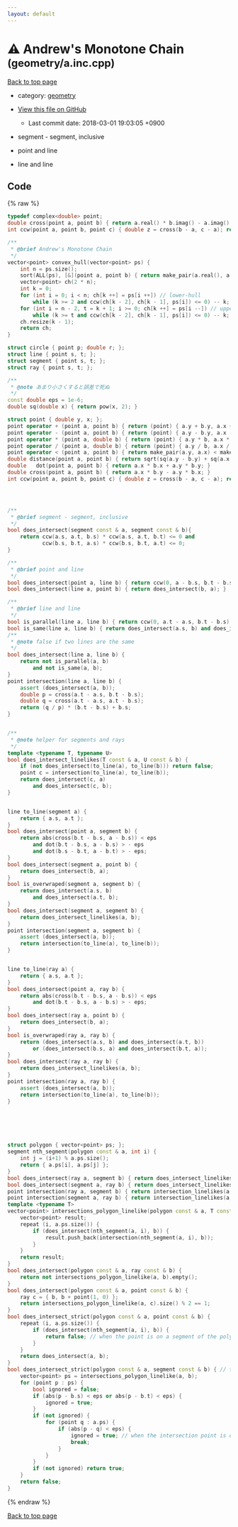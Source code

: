 ```yaml
---
layout: default
---
```


<!-- mathjax config similar to math.stackexchange -->
<script type="text/javascript" async
  src="https://cdnjs.cloudflare.com/ajax/libs/mathjax/2.7.5/MathJax.js?config=TeX-MML-AM_CHTML">
</script>
<script type="text/x-mathjax-config">
  MathJax.Hub.Config({
    TeX: { equationNumbers: { autoNumber: "AMS" }},
    tex2jax: {
      inlineMath: [ ['$','$'] ],
      processEscapes: true
    },
    "HTML-CSS": { matchFontHeight: false },
    displayAlign: "left",
    displayIndent: "2em"
  });
</script>

<script type="text/javascript" src="https://cdnjs.cloudflare.com/ajax/libs/jquery/3.4.1/jquery.min.js"></script>
<script src="https://cdn.jsdelivr.net/npm/jquery-balloon-js@1.1.2/jquery.balloon.min.js" integrity="sha256-ZEYs9VrgAeNuPvs15E39OsyOJaIkXEEt10fzxJ20+2I=" crossorigin="anonymous"></script>
<script type="text/javascript" src="../../assets/js/copy-button.js"></script>
<link rel="stylesheet" href="../../assets/css/copy-button.css" />


# :warning: Andrew's Monotone Chain <small>(geometry/a.inc.cpp)</small>

<a href="../../index.html">Back to top page</a>

* category: <a href="../../index.html#ed7daeb157cd9b31e53896ad3c771a26">geometry</a>
* <a href="{{ site.github.repository_url }}/blob/master/geometry/a.inc.cpp">View this file on GitHub</a>
    - Last commit date: 2018-03-01 19:03:05 +0900


* segment - segment, inclusive
* point and line
* line and line


## Code

{% raw %}
```cpp
typedef complex<double> point;
double cross(point a, point b) { return a.real() * b.imag() - a.imag() * b.real(); }
int ccw(point a, point b, point c) { double z = cross(b - a, c - a); return z > eps ? 1 : z < - eps ? -1 : 0; }

/**
 * @brief Andrew's Monotone Chain
 */
vector<point> convex_hull(vector<point> ps) {
    int n = ps.size();
    sort(ALL(ps), [&](point a, point b) { return make_pair(a.real(), a.imag()) < make_pair(b.real(), b.imag()); });
    vector<point> ch(2 * n);
    int k = 0;
    for (int i = 0; i < n; ch[k ++] = ps[i ++]) // lower-hull
        while (k >= 2 and ccw(ch[k - 2], ch[k - 1], ps[i]) <= 0) -- k;
    for (int i = n - 2, t = k + 1; i >= 0; ch[k ++] = ps[i --]) // upper-hull
        while (k >= t and ccw(ch[k - 2], ch[k - 1], ps[i]) <= 0) -- k;
    ch.resize(k - 1);
    return ch;
}

struct circle { point p; double r; };
struct line { point s, t; };
struct segment { point s, t; };
struct ray { point s, t; };

/**
 * @note あまり小さくすると誤差で死ぬ
 */
const double eps = 1e-6;
double sq(double x) { return pow(x, 2); }

struct point { double y, x; };
point operator + (point a, point b) { return (point) { a.y + b.y, a.x + b.x }; }
point operator - (point a, point b) { return (point) { a.y - b.y, a.x - b.x }; }
point operator * (point a, double b) { return (point) { a.y * b, a.x * b }; }
point operator / (point a, double b) { return (point) { a.y / b, a.x / b }; }
point operator < (point a, point b) { return make_pair(a.y, a.x) < make_pair(b.y, b.x); }
double distance(point a, point b) { return sqrt(sq(a.y - b.y) + sq(a.x - b.x)); }
double   dot(point a, point b) { return a.x * b.x + a.y * b.y; }
double cross(point a, point b) { return a.x * b.y - a.y * b.x; }
int ccw(point a, point b, point c) { double z = cross(b - a, c - a); return z > eps ? 1 : z < - eps ? -1 : 0; }




/**
 * @brief segment - segment, inclusive
 */
bool does_intersect(segment const & a, segment const & b){
    return ccw(a.s, a.t, b.s) * ccw(a.s, a.t, b.t) <= 0 and
           ccw(b.s, b.t, a.s) * ccw(b.s, b.t, a.t) <= 0;
}

/**
 * @brief point and line
 */
bool does_intersect(point a, line b) { return ccw(0, a - b.s, b.t - b.s) == 0; }
bool does_intersect(line a, point b) { return does_intersect(b, a); }

/**
 * @brief line and line
 */
bool is_parallel(line a, line b) { return ccw(0, a.t - a.s, b.t - b.s) == 0; }
bool is_same(line a, line b) { return does_intersect(a.s, b) and does_intersect(a.t, b); }
/**
 * @note false if two lines are the same
 */
bool does_intersect(line a, line b) {
    return not is_parallel(a, b)
        and not is_same(a, b);
}
point intersection(line a, line b) {
    assert (does_intersect(a, b));
    double p = cross(a.t - a.s, b.t - b.s);
    double q = cross(a.t - a.s, a.t - b.s);
    return (q / p) * (b.t - b.s) + b.s;
}


/**
 * @note helper for segments and rays
 */
template <typename T, typename U>
bool does_intersect_linelikes(T const & a, U const & b) {
    if (not does_intersect(to_line(a), to_line(b))) return false;
    point c = intersection(to_line(a), to_line(b));
    return does_intersect(c, a)
        and does_intersect(c, b);
}


line to_line(segment a) {
    return { a.s, a.t };
}
bool does_intersect(point a, segment b) {
    return abs(cross(b.t - b.s, a - b.s)) < eps
        and dot(b.t - b.s, a - b.s) > - eps
        and dot(b.s - b.t, a - b.t) > - eps;
}
bool does_intersect(segment a, point b) {
    return does_intersect(b, a);
}
bool is_overwraped(segment a, segment b) {
    return does_intersect(a.s, b)
        and does_intersect(a.t, b);
}
bool does_intersect(segment a, segment b) {
    return does_intersect_linelikes(a, b);
}
point intersection(segment a, segment b) {
    assert (does_intersect(a, b));
    return intersection(to_line(a), to_line(b));
}


line to_line(ray a) {
    return { a.s, a.t };
}
bool does_intersect(point a, ray b) {
    return abs(cross(b.t - b.s, a - b.s)) < eps
        and dot(b.t - b.s, a - b.s) > - eps;
}
bool does_intersect(ray a, point b) {
    return does_intersect(b, a);
}
bool is_overwraped(ray a, ray b) {
    return (does_intersect(a.s, b) and does_intersect(a.t, b))
        or (does_intersect(b.s, a) and does_intersect(b.t, a));
}
bool does_intersect(ray a, ray b) {
    return does_intersect_linelikes(a, b);
}
point intersection(ray a, ray b) {
    assert (does_intersect(a, b));
    return intersection(to_line(a), to_line(b));
}






struct polygon { vector<point> ps; };
segment nth_segment(polygon const & a, int i) {
    int j = (i+1) % a.ps.size();
    return { a.ps[i], a.ps[j] };
}
bool does_intersect(ray a, segment b) { return does_intersect_linelikes(a, b); }
bool does_intersect(segment a, ray b) { return does_intersect_linelikes(a, b); }
point intersection(ray a, segment b) { return intersection_linelikes(a, b); }
point intersection(segment a, ray b) { return intersection_linelikes(a, b); }
template <typename T>
vector<point> intersections_polygon_linelike(polygon const & a, T const & b) {
    vector<point> result;
    repeat (i, a.ps.size()) {
        if (does_intersect(nth_segment(a, i), b)) {
            result.push_back(intersection(nth_segment(a, i), b));
        }
    }
    return result;
}
bool does_intersect(polygon const & a, ray const & b) {
    return not intersections_polygon_linelike(a, b).empty();
}
bool does_intersect(polygon const & a, point const & b) {
    ray c = { b, b + point(1, 0) };
    return intersections_polygon_linelike(a, c).size() % 2 == 1;
}
bool does_intersect_strict(polygon const & a, point const & b) {
    repeat (i, a.ps.size()) {
        if (does_intersect(nth_segment(a, i), b)) {
            return false; // when the point is on a segment of the polygon
        }
    }
    return does_intersect(a, b);
}
bool does_intersect_strict(polygon const & a, segment const & b) { // the boundary is not included
    vector<point> ps = intersections_polygon_linelike(a, b);
    for (point p : ps) {
        bool ignored = false;
        if (abs(p - b.s) < eps or abs(p - b.t) < eps) {
            ignored = true;
        }
        if (not ignored) {
            for (point q : a.ps) {
                if (abs(p - q) < eps) {
                    ignored = true; // when the intersection point is one of the vertex of the polygon
                    break;
                }
            }
        }
        if (not ignored) return true;
    }
    return false;
}

```
{% endraw %}

<a href="../../index.html">Back to top page</a>

